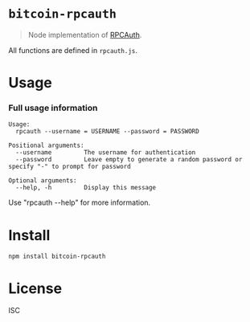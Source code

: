 # `bitcoin-rpcauth`

> Node implementation of [RPCAuth](https://github.com/bitcoin/bitcoin/tree/master/share/rpcauth).

All functions are defined in `rpcauth.js`.

# Usage

### Full usage information


```
Usage:
  rpcauth --username = USERNAME --password = PASSWORD 

Positional arguments:
  --username         The username for authentication
  --password         Leave empty to generate a random password or specify "-" to prompt for password

Optional arguments:
  --help, -h         Display this message
```


Use "rpcauth <command> --help" for more information.

# Install

`npm install bitcoin-rpcauth`

# License

ISC

